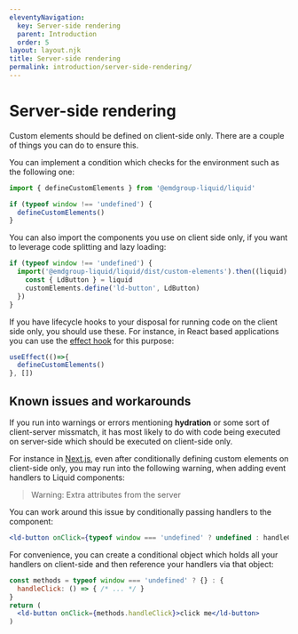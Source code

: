 ```yaml
---
eleventyNavigation:
  key: Server-side rendering
  parent: Introduction
  order: 5
layout: layout.njk
title: Server-side rendering
permalink: introduction/server-side-rendering/
---
```



# Server-side rendering

Custom elements should be defined on client-side only. There are a couple of things you can do to ensure this.

You can implement a condition which checks for the environment such as the following one:

```js
import { defineCustomElements } from '@emdgroup-liquid/liquid'

if (typeof window !== 'undefined') {
  defineCustomElements()
}
```

You can also import the components you use on client side only, if you want to leverage code splitting and lazy loading:

```js
if (typeof window !== 'undefined') {
  import('@emdgroup-liquid/liquid/dist/custom-elements').then((liquid) => {
    const { LdButton } = liquid
    customElements.define('ld-button', LdButton)
  })
}
```

If you have lifecycle hooks to your disposal for running code on the client side only, you should use these. For instance, in React based applications you can use the [effect hook](https://reactjs.org/docs/hooks-effect.html) for this purpose:

```js
useEffect(()=>{
  defineCustomElements()
}, [])
```

## Known issues and workarounds

If you run into warnings or errors mentioning **hydration** or some sort of client-server missmatch, it has most likely to do with code being executed on server-side which should be executed on client-side only.

For instance in [Next.js](https://nextjs.org/), even after conditionally defining custom elements on client-side only, you may run into the following warning, when adding event handlers to Liquid components:

> Warning: Extra attributes from the server

You can work around this issue by conditionally passing handlers to the component:
```jsx
<ld-button onClick={typeof window === 'undefined' ? undefined : handleClick}>click me</ld-button>
```

For convenience, you can create a conditional object which holds all your handlers on client-side and then reference your handlers via that object:

```jsx
const methods = typeof window === 'undefined' ? {} : {
  handleClick: () => { /* ... */ }
}
return (
  <ld-button onClick={methods.handleClick}>click me</ld-button>
)
```

<docs-page-nav prev-href="introduction/type-checking-and-intellisense/" next-title="Tailwind CSS Integration" next-href="introduction/tailwindcss-integration/"></docs-page-nav>